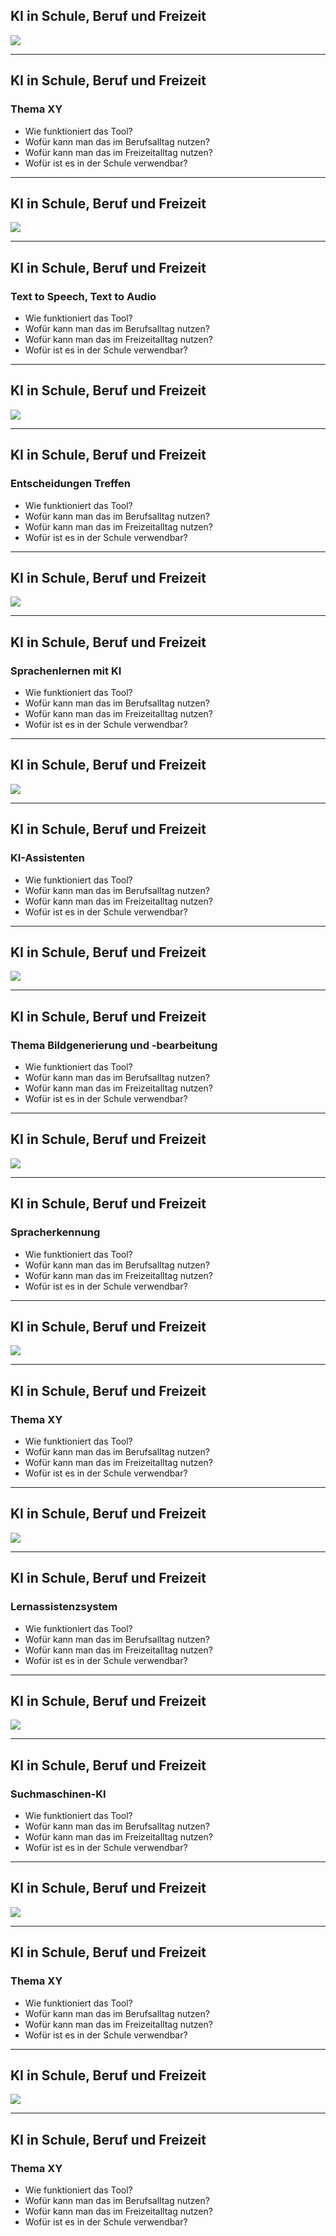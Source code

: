 ## KI in Schule, Beruf und Freizeit

![](./ki1.jpg)

---

## KI in Schule, Beruf und Freizeit

### Thema XY

- Wie funktioniert das Tool?
- Wofür kann man das im Berufsalltag nutzen?
- Wofür kann man das im Freizeitalltag nutzen?
- Wofür ist es in der Schule verwendbar?

---

## KI in Schule, Beruf und Freizeit

![](./ki2.jpg)

---

## KI in Schule, Beruf und Freizeit

### Text to Speech, Text to Audio

- Wie funktioniert das Tool?
- Wofür kann man das im Berufsalltag nutzen?
- Wofür kann man das im Freizeitalltag nutzen?
- Wofür ist es in der Schule verwendbar?

---

## KI in Schule, Beruf und Freizeit

![](./ki3.jpg)

---

## KI in Schule, Beruf und Freizeit

### Entscheidungen Treffen

- Wie funktioniert das Tool?
- Wofür kann man das im Berufsalltag nutzen?
- Wofür kann man das im Freizeitalltag nutzen?
- Wofür ist es in der Schule verwendbar?

---

## KI in Schule, Beruf und Freizeit

![](./ki4.jpg)

---

## KI in Schule, Beruf und Freizeit

### Sprachenlernen mit KI

- Wie funktioniert das Tool?
- Wofür kann man das im Berufsalltag nutzen?
- Wofür kann man das im Freizeitalltag nutzen?
- Wofür ist es in der Schule verwendbar?

---

## KI in Schule, Beruf und Freizeit

![](./ki5.jpg)

---

## KI in Schule, Beruf und Freizeit

### KI-Assistenten

- Wie funktioniert das Tool?
- Wofür kann man das im Berufsalltag nutzen?
- Wofür kann man das im Freizeitalltag nutzen?
- Wofür ist es in der Schule verwendbar?

---

## KI in Schule, Beruf und Freizeit

![](./ki6.jpg)

---

## KI in Schule, Beruf und Freizeit

### Thema Bildgenerierung und -bearbeitung

- Wie funktioniert das Tool?
- Wofür kann man das im Berufsalltag nutzen?
- Wofür kann man das im Freizeitalltag nutzen?
- Wofür ist es in der Schule verwendbar?

---

## KI in Schule, Beruf und Freizeit

![](./ki7.jpg)

---

## KI in Schule, Beruf und Freizeit

### Spracherkennung

- Wie funktioniert das Tool?
- Wofür kann man das im Berufsalltag nutzen?
- Wofür kann man das im Freizeitalltag nutzen?
- Wofür ist es in der Schule verwendbar?

---

## KI in Schule, Beruf und Freizeit

![](./ki8.jpg)

---

## KI in Schule, Beruf und Freizeit

### Thema XY

- Wie funktioniert das Tool?
- Wofür kann man das im Berufsalltag nutzen?
- Wofür kann man das im Freizeitalltag nutzen?
- Wofür ist es in der Schule verwendbar?

---

## KI in Schule, Beruf und Freizeit

![](./ki9.jpg)

---

## KI in Schule, Beruf und Freizeit

### Lernassistenzsystem

- Wie funktioniert das Tool?
- Wofür kann man das im Berufsalltag nutzen?
- Wofür kann man das im Freizeitalltag nutzen?
- Wofür ist es in der Schule verwendbar?

---

## KI in Schule, Beruf und Freizeit

![](./ki10.jpg)

---

## KI in Schule, Beruf und Freizeit

### Suchmaschinen-KI

- Wie funktioniert das Tool?
- Wofür kann man das im Berufsalltag nutzen?
- Wofür kann man das im Freizeitalltag nutzen?
- Wofür ist es in der Schule verwendbar?

---

## KI in Schule, Beruf und Freizeit

![](./ki11.jpg)

---

## KI in Schule, Beruf und Freizeit

### Thema XY

- Wie funktioniert das Tool?
- Wofür kann man das im Berufsalltag nutzen?
- Wofür kann man das im Freizeitalltag nutzen?
- Wofür ist es in der Schule verwendbar?

---

## KI in Schule, Beruf und Freizeit

![](./ki12.jpg)

---

## KI in Schule, Beruf und Freizeit

### Thema XY

- Wie funktioniert das Tool?
- Wofür kann man das im Berufsalltag nutzen?
- Wofür kann man das im Freizeitalltag nutzen?
- Wofür ist es in der Schule verwendbar?


